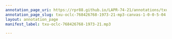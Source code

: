 ```yaml
---
annotation_page_uri: https://rpr88.github.io/LAPR-74-21/annotations/txu-oclc-768426768-1973-21-mp3-canvas-1-0-0-5-04.json
annotation_page_slug: txu-oclc-768426768-1973-21-mp3-canvas-1-0-0-5-04
layout: annotation_page
manifest_label: txu-oclc-768426768-1973-21.mp3

---
```


